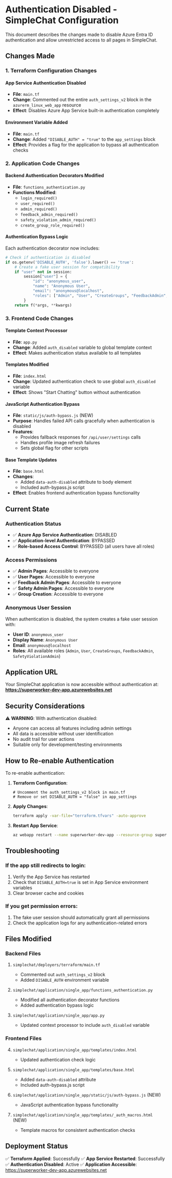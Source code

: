 # Authentication Disabled - SimpleChat Configuration

This document describes the changes made to disable Azure Entra ID authentication and allow unrestricted access to all pages in SimpleChat.

## Changes Made

### 1. Terraform Configuration Changes

#### App Service Authentication Disabled
- **File**: `main.tf`
- **Change**: Commented out the entire `auth_settings_v2` block in the `azurerm_linux_web_app` resource
- **Effect**: Disables Azure App Service built-in authentication completely

#### Environment Variable Added
- **File**: `main.tf`
- **Change**: Added `"DISABLE_AUTH" = "true"` to the `app_settings` block
- **Effect**: Provides a flag for the application to bypass all authentication checks

### 2. Application Code Changes

#### Backend Authentication Decorators Modified
- **File**: `functions_authentication.py`
- **Functions Modified**:
  - `login_required()`
  - `user_required()`
  - `admin_required()`
  - `feedback_admin_required()`
  - `safety_violation_admin_required()`
  - `create_group_role_required()`

#### Authentication Bypass Logic
Each authentication decorator now includes:
```python
# Check if authentication is disabled
if os.getenv('DISABLE_AUTH', 'false').lower() == 'true':
    # Create a fake user session for compatibility
    if "user" not in session:
        session["user"] = {
            "id": "anonymous_user",
            "name": "Anonymous User",
            "email": "anonymous@localhost",
            "roles": ["Admin", "User", "CreateGroups", "FeedbackAdmin", "SafetyViolationAdmin"]
        }
    return f(*args, **kwargs)
```

### 3. Frontend Code Changes

#### Template Context Processor
- **File**: `app.py`
- **Change**: Added `auth_disabled` variable to global template context
- **Effect**: Makes authentication status available to all templates

#### Templates Modified
- **File**: `index.html`
- **Change**: Updated authentication check to use global `auth_disabled` variable
- **Effect**: Shows "Start Chatting" button without authentication

#### JavaScript Authentication Bypass
- **File**: `static/js/auth-bypass.js` (NEW)
- **Purpose**: Handles failed API calls gracefully when authentication is disabled
- **Features**:
  - Provides fallback responses for `/api/user/settings` calls
  - Handles profile image refresh failures
  - Sets global flag for other scripts

#### Base Template Updates
- **File**: `base.html`
- **Changes**: 
  - Added `data-auth-disabled` attribute to body element
  - Included auth-bypass.js script
- **Effect**: Enables frontend authentication bypass functionality

## Current State

### Authentication Status
- ✅ **Azure App Service Authentication**: DISABLED
- ✅ **Application-level Authentication**: BYPASSED
- ✅ **Role-based Access Control**: BYPASSED (all users have all roles)

### Access Permissions
- ✅ **Admin Pages**: Accessible to everyone
- ✅ **User Pages**: Accessible to everyone
- ✅ **Feedback Admin Pages**: Accessible to everyone
- ✅ **Safety Admin Pages**: Accessible to everyone
- ✅ **Group Creation**: Accessible to everyone

### Anonymous User Session
When authentication is disabled, the system creates a fake user session with:
- **User ID**: `anonymous_user`
- **Display Name**: `Anonymous User`
- **Email**: `anonymous@localhost`
- **Roles**: All available roles (`Admin`, `User`, `CreateGroups`, `FeedbackAdmin`, `SafetyViolationAdmin`)

## Application URL

Your SimpleChat application is now accessible without authentication at:
**https://superworker-dev-app.azurewebsites.net**

## Security Considerations

⚠️ **WARNING**: With authentication disabled:
- Anyone can access all features including admin settings
- All data is accessible without user identification
- No audit trail for user actions
- Suitable only for development/testing environments

## How to Re-enable Authentication

To re-enable authentication:

1. **Terraform Configuration**:
   ```hcl
   # Uncomment the auth_settings_v2 block in main.tf
   # Remove or set DISABLE_AUTH = "false" in app_settings
   ```

2. **Apply Changes**:
   ```bash
   terraform apply -var-file="terraform.tfvars" -auto-approve
   ```

3. **Restart App Service**:
   ```bash
   az webapp restart --name superworker-dev-app --resource-group superworker-dev-rg
   ```

## Troubleshooting

### If the app still redirects to login:
1. Verify the App Service has restarted
2. Check that `DISABLE_AUTH=true` is set in App Service environment variables
3. Clear browser cache and cookies

### If you get permission errors:
1. The fake user session should automatically grant all permissions
2. Check the application logs for any authentication-related errors

## Files Modified

### Backend Files
1. `simplechat/deployers/terraform/main.tf`
   - Commented out `auth_settings_v2` block
   - Added `DISABLE_AUTH` environment variable

2. `simplechat/application/single_app/functions_authentication.py`
   - Modified all authentication decorator functions
   - Added authentication bypass logic

3. `simplechat/application/single_app/app.py`
   - Updated context processor to include `auth_disabled` variable

### Frontend Files
4. `simplechat/application/single_app/templates/index.html`
   - Updated authentication check logic

5. `simplechat/application/single_app/templates/base.html`
   - Added `data-auth-disabled` attribute
   - Included auth-bypass.js script

6. `simplechat/application/single_app/static/js/auth-bypass.js` (NEW)
   - JavaScript authentication bypass functionality

7. `simplechat/application/single_app/templates/_auth_macros.html` (NEW)
   - Template macros for consistent authentication checks

## Deployment Status

✅ **Terraform Applied**: Successfully
✅ **App Service Restarted**: Successfully  
✅ **Authentication Disabled**: Active
✅ **Application Accessible**: https://superworker-dev-app.azurewebsites.net
